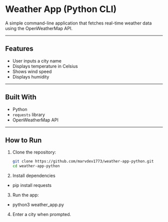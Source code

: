 # Weather App (Python CLI)

A simple command-line application that fetches real-time weather data using the OpenWeatherMap API.

---

## Features

- User inputs a city name
- Displays temperature in Celsius
- Shows wind speed
- Displays humidity

---

## Built With

- Python
- `requests` library
- OpenWeatherMap API

---

## How to Run

1. Clone the repository:
   ```bash
   git clone https://github.com/marvdev1773/weather-app-python.git
   cd weather-app-python

2. Install dependencies 
- pip install requests

3. Run the app:
- python3 weather_app.py

4. Enter a city when prompted. 
